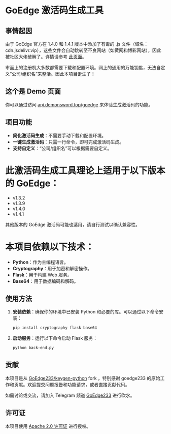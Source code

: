 ﻿# GoEdge 激活码生成工具

## 事情起因

由于 GoEdge 官方在 1.4.0 和 1.4.1 版本中添加了有毒的 .js 文件（域名：cdn.jsdelivr.vip），这些文件会自动跳转至不良网站（如黄网和博彩网站），因此被社区大佬破解了。详情请参考 [此页面](https://www.nodeseek.com/post-138216-1)。

市面上的注册机大多数都需要下载和配置环境。网上的通用的万能钥匙，无法自定义“公司/组织名”来整活。因此本项目诞生了！

## 这个是 Demo 页面
你可以通过访问 [api.demonsword.top/goedge](http://api.demonsword.top/goedge) 来体验生成激活码的功能。

## 项目功能

- **简化激活码生成**：不需要手动下载和配置环境。
- **一键生成激活码**：只需一行命令，即可完成激活码生成。
- **支持自定义**：“公司/组织名”可以根据需要自定义。

# 此激活码生成工具理论上适用于以下版本的 GoEdge：

- v1.3.2
- v1.3.9
- v1.4.0
 - v1.4.1

其他版本的 GoEdge 激活码可能也适用，请自行测试以确认兼容性。


# 本项目依赖以下技术：

- **Python**：作为主编程语言。
- **Cryptography**：用于加密和解密操作。
- **Flask**：用于构建 Web 服务。
- **Base64**：用于数据编码和解码。

## 使用方法

1. **安装依赖**：确保你的环境中已安装 Python 和必要的库。可以通过以下命令安装：
    ```bash
    pip install cryptography flask base64
    ```

2. **启动服务**：运行以下命令启动 Flask 服务：
    ```bash
    python back-end.py
    ```

## 贡献

本项目是从 [GoEdge233/keygen-python](https://github.com/GoEdge233/keygen-python) fork ，特别感谢 goedge233 的原始工作和贡献。欢迎提交问题报告和功能请求，或者直接贡献代码。

如需讨论或交流，请加入 Telegram 频道 [GoEdge233](https://t.me/goedge233) 进行吹水。

## 许可证

本项目使用 [Apache 2.0 许可证](LICENSE) 进行授权。
